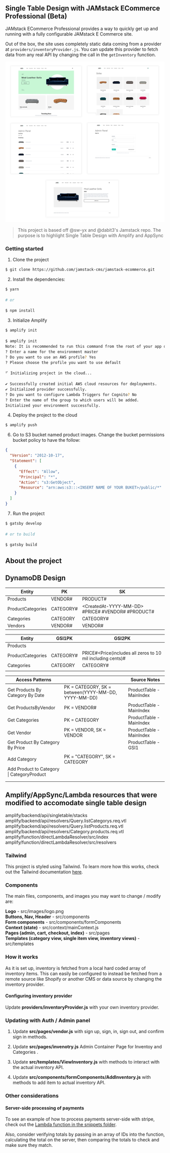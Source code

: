 ## Single Table Design with JAMstack ECommerce Professional (Beta)

JAMstack ECommerce Professional provides a way to quickly get up and running with a fully configurable JAMstack E Commerce site.

Out of the box, the site uses completely static data coming from a provider at `providers/inventoryProvider.js`. You can update this provider to fetch data from any real API by changing the call in the `getInventory` function.

![](design.jpg)

> This project is based off @sw-yx and @dabit3's Jamstack repo. The purpose is to highlight Single Table Design with Amplify and AppSync

### Getting started

1. Clone the project

```sh
$ git clone https://github.com/jamstack-cms/jamstack-ecommerce.git
```

2. Install the dependencies:

```sh
$ yarn

# or

$ npm install
```

3. Initialize Amplify

```sh
$ amplify init

$ amplify init
Note: It is recommended to run this command from the root of your app directory
? Enter a name for the environment master
? Do you want to use an AWS profile? Yes
? Please choose the profile you want to use default

⠋ Initializing project in the cloud...

✔ Successfully created initial AWS cloud resources for deployments.
✔ Initialized provider successfully.
? Do you want to configure Lambda Triggers for Cognito? No
? Enter the name of the group to which users will be added.
Initialized your environment successfully.
```

4. Deploy the project to the cloud

```sh
$ amplify push
```

6. Go to S3 bucket named product images. Change the bucket permissions bucket policy to have the follow:

```json
{
  "Version": "2012-10-17",
  "Statement": [
    {
      "Effect": "Allow",
      "Principal": "*",
      "Action": "s3:GetObject",
      "Resource": "arn:aws:s3:::<INSERT NAME OF YOUR BUKET>/public/*"
    }
  ]
}
```

7. Run the project

```sh
$ gatsby develop

# or to build

$ gatsby build
```

## About the project

## DynamoDB Design

| Entity            | PK                     | SK                                                                                     |
| ----------------- | ---------------------- | -------------------------------------------------------------------------------------- |
| Products          | VENDOR\#<VendorID>     | PRODUCT\#<ProductID>                                                                   |
| ProductCategories | CATEGORY\#<CategoryID> | <CreatedAt\-YYYY\-MM\-DD> \#PRICE\#<Price> \#VENDOR\#<VendorID> \#PRODUCT\#<ProductID> |
| Categories        | CATEGORY               | CATEGORY\#<CategoryName>                                                               |
| Vendors           | VENDOR\#<VendorID>     | VENDOR\#<VendorID>                                                                     |

| Entity            | GSI1PK                 | GSI2PK                                                                     |
| ----------------- | ---------------------- | -------------------------------------------------------------------------- |
| Products          |                        |                                                                            |
| ProductCategories | CATEGORY\#<CategoryID> | PRICE\#<Price\(includes all zeros to 10 mil including cents\)\#<CreatedAt> |
| Categories        | CATEGORY               | CATEGORY\#<CategoryName>                                                   |
|                   |                        |                                                                            |

| Access Patterns                            |                                                                       | Source Notes              |
| ------------------------------------------ | --------------------------------------------------------------------- | ------------------------- |
| Get Products By Category By Date           | PK = CATEGORY<CategoryID>, SK = between\(YYYY\-MM\-DD, YYYY\-MM\-DD\) | ProductTable \- MainIndex |  |
| Get ProductsByVendor                       | PK = VENDOR\#<VendorID>                                               | ProductTable \- MainIndex |  |
| Get Categories                             | PK = CATEGORY                                                         | ProductTable \- MainIndex |  |
| Get Vendor                                 | PK = VENDOR<VendorID>, SK = VENDOR<VendorID>                          | ProductTable \- MainIndex |  |
| Get Product By Category By Price           |                                                                       | ProductTable \- GSI1      | When creating the GSI1SK on ProductCategories |
|                                            |                                                                       |                           | , the length of numbers for price will always be the same |
| Add Category                               | PK = "CATEGORY", SK = CATEGORY<CategoryId>                            |                           |  |
| Add Product to Category \| CategoryProduct |                                                                       |                           | SK Date is comprised of Products original CreatedAt\. |
|                                            |                                                                       |                           | Will also need TransactWriteItems to update original Product Record after creating CategoryProduct |
|                                            |                                                                       |                           |  |

## Amplify/AppSync/Lambda resources that were modified to accomodate single table design

amplify/backend/api/singletable/stacks
amplify/backend/api/resolvers/Query.listCategorys.req.vtl
amplify/backend/api/resolvers/Query.listProducts.req.vtl
amplify/backend/api/resolvers/Category.products.req.vtl
amplify/function/directLambdaResolver/src/index
amplify/function/directLambdaResolver/src/resolvers

### Tailwind

This project is styled using Tailwind. To learn more how this works, check out the Tailwind documentation [here](https://tailwindcss.com/docs).

### Components

The main files, components, and images you may want to change / modify are:

**Logo** - src/images/logo.png  
**Buttons, Nav, Header** - src/components  
**Form components** - src/components/formComponents  
**Context (state)** - src/context/mainContext.js  
**Pages (admin, cart, checkout, index)** - src/pages  
**Templates (category view, single item view, inventory views)** - src/templates

### How it works

As it is set up, inventory is fetched from a local hard coded array of inventory items. This can easily be configured to instead be fetched from a remote source like Shopify or another CMS or data source by changing the inventory provider.

#### Configuring inventory provider

Update **providers/inventoryProvider.js** with your own inventory provider.

### Updating with Auth / Admin panel

1. Update **src/pages/vendor.js** with sign up, sign, in, sign out, and confirm sign in methods.

1. Update **src/pages/invenotry.js** Admin Container Page for Inventoy and Categories .

1. Update **src/templates/ViewInventory.js** with methods to interact with the actual inventory API.

1. Update **src/components/formComponents/AddInventory.js** with methods to add item to actual inventory API.

### Other considerations

#### Server-side processing of payments

To see an example of how to process payments server-side with stripe, check out the [Lambda function in the snippets folder](https://github.com/jamstack-cms/jamstack-ecommerce/blob/master/snippets/lambda.js).

Also, consider verifying totals by passing in an array of IDs into the function, calculating the total on the server, then comparing the totals to check and make sure they match.
